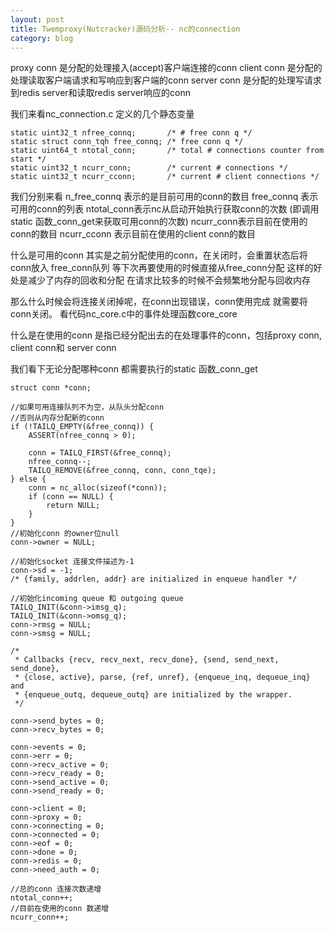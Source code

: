 ```yaml
---
layout: post
title: Twemproxy(Nutcracker)源码分析-- nc的connection
category: blog
---
```

   proxy conn 是分配的处理接入(accept)客户端连接的conn
   client conn 是分配的处理读取客户端请求和写响应到客户端的conn
   server conn 是分配的处理写请求到redis server和读取redis server响应的conn
   
   
我们来看nc_connection.c 定义的几个静态变量

	static uint32_t nfree_connq;       /* # free conn q */
	static struct conn_tqh free_connq; /* free conn q */
	static uint64_t ntotal_conn;       /* total # connections counter from start */
	static uint32_t ncurr_conn;        /* current # connections */
	static uint32_t ncurr_cconn;       /* current # client connections */


我们分别来看
   n_free_connq 表示的是目前可用的conn的数目
   free_connq 表示可用的conn的列表
   ntotal_conn表示nc从启动开始执行获取conn的次数 (即调用static 函数_conn_get来获取可用conn的次数)
   ncurr_conn表示目前在使用的conn的数目
   ncurr_cconn  表示目前在使用的client conn的数目
   
什么是可用的conn
   其实是之前分配使用的conn，在关闭时，会重置状态后将conn放入 free_conn队列
   等下次再要使用的时候直接从free_conn分配 这样的好处是减少了内存的回收和分配
   在请求比较多的时候不会频繁地分配与回收内存
   
   那么什么时候会将连接关闭掉呢，在conn出现错误，conn使用完成 就需要将conn关闭。
   看代码nc_core.c中的事件处理函数core_core
        
什么是在使用的conn
   是指已经分配出去的在处理事件的conn，包括proxy conn, client conn和 server conn
 
 
我们看下无论分配哪种conn 都需要执行的static 函数_conn_get
    
    struct conn *conn;

    //如果可用连接队列不为空，从队头分配conn
    //否则从内存分配新的conn
    if (!TAILQ_EMPTY(&free_connq)) {
        ASSERT(nfree_connq > 0);

        conn = TAILQ_FIRST(&free_connq);
        nfree_connq--;
        TAILQ_REMOVE(&free_connq, conn, conn_tqe);
    } else {
        conn = nc_alloc(sizeof(*conn));
        if (conn == NULL) {
            return NULL;
        }
    }
    //初始化conn 的owner位null
    conn->owner = NULL;

    //初始化socket 连接文件描述为-1
    conn->sd = -1;
    /* {family, addrlen, addr} are initialized in enqueue handler */

    //初始化incoming queue 和 outgoing queue
    TAILQ_INIT(&conn->imsg_q);
    TAILQ_INIT(&conn->omsg_q);
    conn->rmsg = NULL;
    conn->smsg = NULL;

    /*
     * Callbacks {recv, recv_next, recv_done}, {send, send_next, send_done},
     * {close, active}, parse, {ref, unref}, {enqueue_inq, dequeue_inq} and
     * {enqueue_outq, dequeue_outq} are initialized by the wrapper.
     */

    conn->send_bytes = 0;
    conn->recv_bytes = 0;

    conn->events = 0;
    conn->err = 0;
    conn->recv_active = 0;
    conn->recv_ready = 0;
    conn->send_active = 0;
    conn->send_ready = 0;

    conn->client = 0;
    conn->proxy = 0;
    conn->connecting = 0;
    conn->connected = 0;
    conn->eof = 0;
    conn->done = 0;
    conn->redis = 0;
    conn->need_auth = 0;

    //总的conn 连接次数递增 
    ntotal_conn++;
    //目前在使用的conn 数递增
    ncurr_conn++;


   